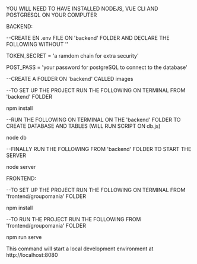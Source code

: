 YOU WILL NEED TO HAVE INSTALLED NODEJS, VUE CLI AND POSTGRESQL ON YOUR COMPUTER

BACKEND:

--CREATE EN .env FILE ON 'backend' FOLDER AND DECLARE THE FOLLOWING WITHOUT ''

TOKEN_SECRET = 'a ramdom chain for extra security'

POST_PASS = 'your password for postgreSQL to connect to the database'

--CREATE A FOLDER ON 'backend' CALLED images

--TO SET UP THE PROJECT RUN THE FOLLOWING ON TERMINAL FROM 'backend' FOLDER

npm install

--RUN THE FOLLOWING ON TERMINAL ON THE 'backend' FOLDER TO CREATE DATABASE AND TABLES (WILL RUN SCRIPT ON db.js)

node db

--FINALLY RUN THE FOLLOWING FROM 'backend' FOLDER TO START THE SERVER

node server

FRONTEND:

--TO SET UP THE PROJECT RUN THE FOLLOWING ON TERMINAL FROM 'frontend/groupomania' FOLDER

npm install

--TO RUN THE PROJECT RUN THE FOLLOWING FROM 'frontend/groupomania' FOLDER

npm run serve

This command will start a local development environment at http://localhost:8080
